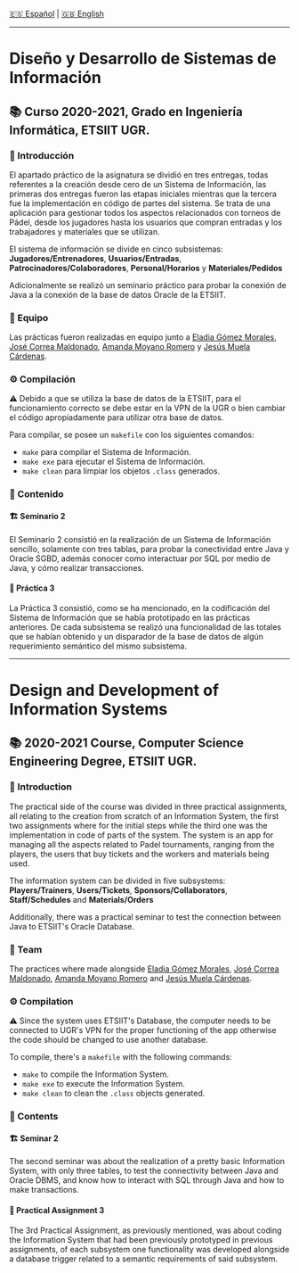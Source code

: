 [:es: Español](#diseño-y-desarrollo-de-sistemas-de-información) | [:gb: English](#design-and-development-of-information-systems)

---
# Diseño y Desarrollo de Sistemas de Información #
## :books: Curso 2020-2021, Grado en Ingeniería Informática, ETSIIT UGR.
### :pushpin: Introducción
El apartado práctico de la asignatura se dividió en tres entregas, todas referentes a la creación desde cero de un Sistema de Información, las primeras dos entregas fueron las etapas iniciales mientras que la tercera fue la implementación en código de partes del sistema. Se trata de una aplicación para gestionar todos los aspectos relacionados con torneos de Pádel, desde los jugadores hasta los usuarios que compran entradas y los trabajadores y materiales que se utilizan.

El sistema de información se divide en cinco subsistemas: **Jugadores/Entrenadores**, **Usuarios/Entradas**, **Patrocinadores/Colaboradores**, **Personal/Horarios** y **Materiales/Pedidos**

Adicionalmente se realizó un seminario práctico para probar la conexión de Java a la conexión de la base de datos Oracle de la ETSIIT.

### :busts_in_silhouette: Equipo
Las prácticas fueron realizadas en equipo junto a [Eladia Gómez Morales](https://github.com/elaypunto), [José Correa Maldonado](https://github.com/JoseMaldonadoC), [Amanda Moyano Romero](https://github.com/amxndam) y [Jesús Muela Cárdenas](https://github.com/KTJota).

### :gear: Compilación
:warning: Debido a que se utiliza la base de datos de la ETSIIT, para el funcionamiento correcto se debe estar en la VPN de la UGR o bien cambiar el código apropiadamente para utilizar otra base de datos.

Para compilar, se posee un ```makefile``` con los siguientes comandos:
  * ```make``` para compilar el Sistema de Información.
  * ```make exe``` para ejecutar el Sistema de Información.
  * ```make clean``` para limpiar los objetos ```.class``` generados.
### :link: Contenido
#### :building_construction: Seminario 2
El Seminario 2 consistió en la realización de un Sistema de Información sencillo, solamente con tres tablas, para probar la conectividad entre Java y Oracle SGBD, además conocer como interactuar por SQL por medio de Java, y cómo realizar transacciones.
#### :tennis: Práctica 3
La Práctica 3 consistió, como se ha mencionado, en la codificación  del Sistema de Información que se había prototipado en las prácticas anteriores. De cada subsistema se realizó una funcionalidad de las totales que se habían obtenido y un disparador de la base de datos de algún requerimiento semántico del mismo subsistema.

---
# Design and Development of Information Systems #
## :books: 2020-2021 Course, Computer Science Engineering Degree, ETSIIT UGR.
### :pushpin: Introduction
The practical side of the course was divided in three practical assignments, all relating to the creation from scratch of an Information System, the first two assignments where for the initial steps while the third one was the implementation in code of parts of the system. The system is an app for managing all the aspects related to Padel tournaments, ranging from the players, the users that buy tickets and the workers and materials being used.

The information system can be divided in five subsystems: **Players/Trainers**, **Users/Tickets**, **Sponsors/Collaborators**, **Staff/Schedules** and **Materials/Orders**

Additionally, there was a practical seminar to test the connection between Java to ETSIIT's Oracle Database.
### :busts_in_silhouette: Team
The practices where made alongside [Eladia Gómez Morales](https://github.com/elaypunto), [José Correa Maldonado](https://github.com/JoseMaldonadoC), [Amanda Moyano Romero](https://github.com/amxndam) and [Jesús Muela Cárdenas](https://github.com/KTJota).
### :gear: Compilation
:warning: Since the system uses ETSIIT's Database, the computer needs to be connected to UGR's VPN for the proper functioning of the app otherwise the code should be changed to use another database.
  
   To compile, there's a  ```makefile``` with the following commands:
  * ```make``` to compile the Information System.
  * ```make exe``` to execute the Information System.
  * ```make clean``` to clean the ```.class``` objects generated.
### :link: Contents
#### :building_construction: Seminar 2
The second seminar was about the realization of a pretty basic Information System, with only three tables, to test the connectivity between Java and Oracle DBMS, and know how to interact with SQL through Java and how to make transactions. 

#### :tennis: Practical Assignment 3
The 3rd Practical Assignment, as previously mentioned, was about coding the Information System that had been previously prototyped in previous assignments, of each subsystem one functionality was developed alongside a database trigger related to a semantic requirements of said subsystem.
